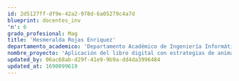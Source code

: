 ```yaml
---
id: 2d5127ff-df9e-42a2-978d-6a05279c4a7d
blueprint: docentes_inv
'n': 6
grado_profesional: Mag
title: 'Hesmeralda Rojas Enriquez'
departamento_academico: 'Departamento Académico de Ingeniería Informática y Sistemas'
nombre_proyecto: 'Aplicación del libro digital con estrategias de animación a la lectura para fomentar el hábito lector.'
updated_by: 06ac68ab-d29f-41e9-9b9a-dd4da3996484
updated_at: 1690099619
---
```

